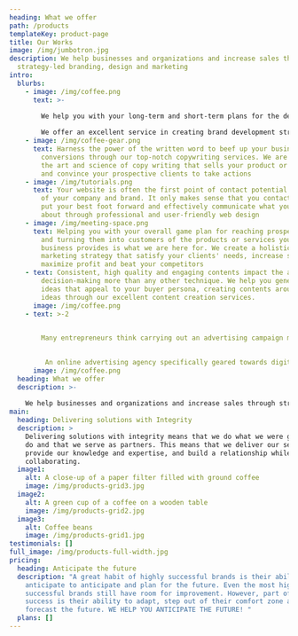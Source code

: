 ```yaml
---
heading: What we offer
path: /products
templateKey: product-page
title: Our Works
image: /img/jumbotron.jpg
description: We help businesses and organizations and increase sales through
  strategy-led branding, design and marketing
intro:
  blurbs:
    - image: /img/coffee.png
      text: >-
        
        We help you with your long-term and short-term plans for the development of a successful brand in order to achieve specific goals.

        We offer an excellent service in creating brand development strategies to maintain competitiveness, be it Product line extension, brand extension or creating a new brand
    - image: /img/coffee-gear.png
      text: Harness the power of the written word to beef up your business with higher
        conversions through our top-notch copywriting services. We are versed in
        the art and science of copy writing that sells your product or service
        and convince your prospective clients to take actions
    - image: /img/tutorials.png
      text: Your website is often the first point of contact potential customers have
        of your company and brand. It only makes sense that you contact us to
        put your best foot forward and effectively communicate what you're all
        about through professional and user-friendly web design
    - image: /img/meeting-space.png
      text: Helping you with your overall game plan for reaching prospective consumers
        and turning them into customers of the products or services your
        business provides is what we are here for. We create a holistic
        marketing strategy that satisfy your clients' needs, increase sales,
        maximize profit and beat your competitors
    - text: Consistent, high quality and engaging contents impact the audience
        decision-making more than any other technique. We help you generate
        ideas that appeal to your buyer persona, creating contents around those
        ideas through our excellent content creation services.
      image: /img/coffee.png
    - text: >-2
         

        Many entrepreneurs think carrying out an advertising campaign means simply creating an ad; however, they are mistaken. For advertising to yield the best results, it’s crucial to be well organized right from the start.

         
         An online advertising agency specifically geared towards digital marketing, is your best bet; Primace is your surest bet; this is the best way to achieve your desired results. 
      image: /img/coffee.png
  heading: What we offer
  description: >-
    
    We help businesses and organizations and increase sales through strategy-led branding, design and marketing
main:
  heading: Delivering solutions with Integrity
  description: >
    Delivering solutions with integrity means that we do what we were going to
    do and that we serve as partners. This means that we deliver our service,
    provide our knowledge and expertise, and build a relationship while
    collaborating.
  image1:
    alt: A close-up of a paper filter filled with ground coffee
    image: /img/products-grid3.jpg
  image2:
    alt: A green cup of a coffee on a wooden table
    image: /img/products-grid2.jpg
  image3:
    alt: Coffee beans
    image: /img/products-grid1.jpg
testimonials: []
full_image: /img/products-full-width.jpg
pricing:
  heading: Anticipate the future
  description: "A great habit of highly successful brands is their ability to
    anticipate to anticipate and plan for the future. Even the most highly
    successful brands still have room for improvement. However, part of their
    success is their ability to adapt, step out of their comfort zone and
    forecast the future. WE HELP YOU ANTICIPATE THE FUTURE! "
  plans: []
---
```

